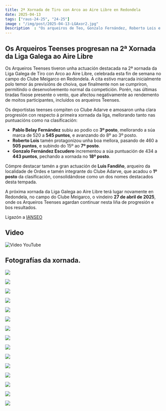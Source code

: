 ```yaml
---
title: 2ª Xornada de Tiro con Arco ao Aire Libre en Redondela
date: 2025-04-13
tags: ["raus-24-25", "24-25"]
image : "/img/post/2025-04-13-LGAxor2.jpg"  
Description  : "Os arqueiros de Teo, Gonzalo Fernández, Roberto Lois e Pablo Belay, participaron na 2ª xornada de tiro con arco ao aire libre en Redondela o 13 de abril de 2025."
---
```


## Os Arqueiros Teenses progresan na 2ª Xornada da Liga Galega ao Aire Libre

Os Arqueiros Teenses tiveron unha actuación destacada na 2ª xornada da Liga Galega de Tiro con Arco ao Aire Libre, celebrada esta fin de semana no campo do Clube Meigarco en Redondela. A cita estivo marcada inicialmente polo temor ás previsións de choiva, que finalmente non se cumpriron, permitindo o desenvolvemento normal da competición. Porén, nas últimas tiradas fíxose presente o vento, que afectou negativamente ao rendemento de moitos participantes, incluídos os arqueiros Teenses.

Os deportistas teenses  compiten co Clube Adarve e amosaron unha clara progresión con respecto á primeira xornada da liga, mellorando tanto nas puntuacións como na clasificación:

- **Pablo Belay Fernández** subiu ao podio co **3º posto**, mellorando a súa marca de 520 a **545 puntos**, e avanzando do 8º ao 3º posto.  
- **Roberto Lois** tamén protagonizou unha boa mellora, pasando de 460 a **505 puntos**, e subindo do 15º ao **7º posto**.  
- **Gonzalo Fernández Escudero** incrementou a súa puntuación de 434 a **443 puntos**, pechando a xornada no **18º posto**.

Cómpre destacar tamén a gran actuación de **Luis Fandiño**, arqueiro da localidade de Ordes e tamén integrante do Clube Adarve, que acadou o **1º posto** da clasificación, consolidándose como un dos nomes destacados desta tempada.

A próxima xornada da Liga Galega ao Aire Libre terá lugar novamente en Redondela, no campo do Clube Meigarco, o vindeiro **27 de abril de 2025**, onde os Arqueiros Teenses agardan continuar nesta liña de progresión e bos resultados.





Ligazón a [IANSEO](https://www.ianseo.net/Details.php?toid=21483)

## Video 
![Video YouTube](https://youtu.be/ObmsBS9Rnx4)

## Fotografías da xornada.

![](../2025-04-13-LGA-xor2/00.jpg)

![](../2025-04-13-LGA-xor2/01.jpg)

![](../2025-04-13-LGA-xor2/02.jpg)

![](../2025-04-13-LGA-xor2/03.jpg)

![](../2025-04-13-LGA-xor2/04.jpg)

![](../2025-04-13-LGA-xor2/05.jpg)

![](../2025-04-13-LGA-xor2/07.jpg)

![](../2025-04-13-LGA-xor2/08.jpg)

![](../2025-04-13-LGA-xor2/09.jpg)


![](../2025-04-13-LGA-xor2/10.jpg)

![](../2025-04-13-LGA-xor2/11.jpg)

![](../2025-04-13-LGA-xor2/12.jpg)


![](../2025-04-13-LGA-xor2/13.jpg)

![](../2025-04-13-LGA-xor2/14.jpg)

![](../2025-04-13-LGA-xor2/15.jpg)

 


